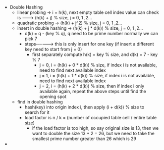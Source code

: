 * Double Hashing
  * linear probing -> i = h(k), next empty table cell index value can check is ---> (h(k) + j) % size, j = 0, 1 ,2...
  * quadratic probing -> (h(k) + j^2) % size, j = 0, 1 ,2...
  * insert in double hashing -> (h(k) + j * d(k)) % size, j = 0, 1 ,2...
    * d(k) = q - (key % q), q need to be prime number normally we can pick 7
    * steps------> this is only insert for one key (if insert a different key need to start from j = 0)
      * first separately compute h(k) = key % size, and d(k) = 7 - key % 7
        * j = 0, i = (h(k) + 0 * d(k)) % size, if index i is not available, need to find next available index
        * j = 1, i = (h(k) + 1 * d(k)) % size, if index i is not available, need to find next available index
        * j = 2, i = (h(k) + 2 * d(k)) % size, then if index i only available again, repeat the above steps until find the opening spot
  * find in double hashing
    * hash(key) into origin index i, then apply (i + d(k)) % size to search for it
    * load factor is n / k = (number of occupied table cell / entire table size)
      * if the load factor is too high, so say original size is 13, then we want to double the size 13 * 2 = 26, but we need to take the smallest prime number greater than 26 which is 29
* 